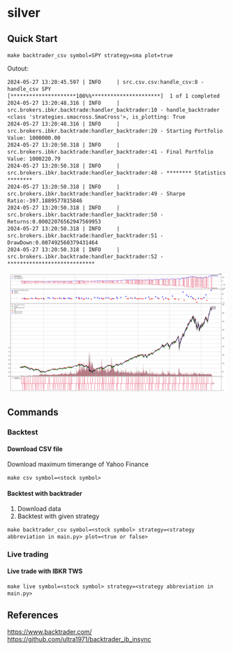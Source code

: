# silver

## Quick Start
```shell
make backtrader_csv symbol=SPY strategy=sma plot=true
```
Outout:
```shell
2024-05-27 13:20:45.597 | INFO     | src.csv.csv:handle_csv:8 - handle_csv SPY
[*********************100%%**********************]  1 of 1 completed
2024-05-27 13:20:48.316 | INFO     | src.brokers.ibkr.backtrade:handler_backtrader:10 - handle_backtrader <class 'strategies.smacross.SmaCross'>, is_plotting: True
2024-05-27 13:20:48.316 | INFO     | src.brokers.ibkr.backtrade:handler_backtrader:20 - Starting Portfolio Value: 1000000.00
2024-05-27 13:20:50.318 | INFO     | src.brokers.ibkr.backtrade:handler_backtrader:41 - Final Portfolio Value: 1000220.79
2024-05-27 13:20:50.318 | INFO     | src.brokers.ibkr.backtrade:handler_backtrader:48 - ******** Statistics ********
2024-05-27 13:20:50.318 | INFO     | src.brokers.ibkr.backtrade:handler_backtrader:49 - Sharpe Ratio:-397.1889577815846
2024-05-27 13:20:50.318 | INFO     | src.brokers.ibkr.backtrade:handler_backtrader:50 - Returns:0.00022076562947569953
2024-05-27 13:20:50.318 | INFO     | src.brokers.ibkr.backtrade:handler_backtrader:51 - DrawDown:0.007492560379431464
2024-05-27 13:20:50.318 | INFO     | src.brokers.ibkr.backtrade:handler_backtrader:52 - ****************************
```
![img.png](doc/img.png)

## Commands
### Backtest
#### Download CSV file
Download maximum timerange of Yahoo Finance
```shell
make csv symbol=<stock symbol>
```
#### Backtest with backtrader
1. Download data
2. Backtest with given strategy
```shell
make backtrader_csv symbol=<stock symbol> strategy=<strategy abbreviation in main.py> plot=<true or false>
```

### Live trading
#### Live trade with IBKR TWS 
```shell
make live symbol=<stock symbol> strategy=<strategy abbreviation in main.py>
```

## References
https://www.backtrader.com/
https://github.com/ultra1971/backtrader_ib_insync